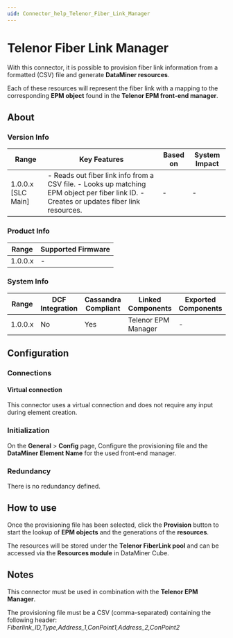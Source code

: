 ```yaml
---
uid: Connector_help_Telenor_Fiber_Link_Manager
---
```


# Telenor Fiber Link Manager

With this connector, it is possible to provision fiber link information from a formatted (CSV) file and generate **DataMiner resources**.

Each of these resources will represent the fiber link with a mapping to the corresponding **EPM object** found in the **Telenor EPM front-end manager**.

## About

### Version Info

| **Range**            | **Key Features**                                                                                                                           | **Based on** | **System Impact** |
|----------------------|--------------------------------------------------------------------------------------------------------------------------------------------|--------------|-------------------|
| 1.0.0.x \[SLC Main\] | \- Reads out fiber link info from a CSV file. - Looks up matching EPM object per fiber link ID. - Creates or updates fiber link resources. | \-           | \-                |

### Product Info

| Range     | Supported Firmware     |
|-----------|------------------------|
| 1.0.0.x   | \-                     |

### System Info

| Range     | DCF Integration     | Cassandra Compliant     | Linked Components     | Exported Components     |
|-----------|---------------------|-------------------------|-----------------------|-------------------------|
| 1.0.0.x   | No                  | Yes                     | Telenor EPM Manager   | \-                      |

## Configuration

### Connections

#### Virtual connection

This connector uses a virtual connection and does not require any input during element creation.

### Initialization

On the **General** \> **Config** page, Configure the provisioning file and the **DataMiner** **Element Name** for the used front-end manager.

### Redundancy

There is no redundancy defined.

## How to use

Once the provisioning file has been selected, click the **Provision** button to start the lookup of **EPM objects** and the generations of the **resources**.

The resources will be stored under the **Telenor FiberLink pool** and can be accessed via the **Resources module** in DataMiner Cube.

## Notes

This connector must be used in combination with the **Telenor EPM Manager**.

The provisioning file must be a CSV (comma-separated) containing the following header:
*Fiberlink_ID,Type,Address_1,ConPoint1,Address_2,ConPoint2*

